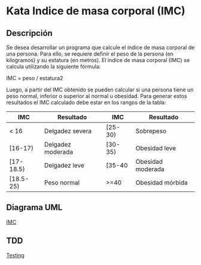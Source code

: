 # Kata Indice de masa corporal (IMC)

## Descripción

Se desea desarrollar un programa que calcule el índice de masa corporal de una persona. Para ello, se requiere definir el peso de la persona (en kilogramos) y su estatura (en metros). El índice de masa corporal (IMC) se calcula utilizando la siguiente fórmula:

IMC = peso / estatura2

Luego, a partir del IMC obtenido se pueden calcular si una persona tiene un peso normal, inferior o superior al normal u obesidad. Para generar estos resultados el IMC calculado debe estar en los rangos de la tabla:

| IMC    | Resultado | IMC  |  Resultado |
| ------------- | ------------- | -------- | ------- |
| < 16  | Delgadez severa | [25-30)  | Sobrepeso  |
| [16-17)  | Delgadez moderada |[30-35)| Obesidad leve  |
| [17-18.5)  | Delgadez leve |[35-40| Obesidad moderada  |
| [18.5-25)  | Peso normal |>=40| Obesidad mórbida  |

## Diagrama UML

[IMC](https://github.com/NaudelynLucena/Java-IMC/blob/main/DiagramaIMC.png)

## TDD

[Testing](https://github.com/NaudelynLucena/Java-IMC/blob/main/TDD.%20Test%20coverage%20100%25.png)
